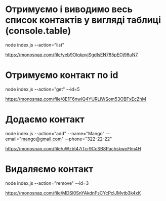 # Отримуємо і виводимо весь список контактів у вигляді таблиці (console.table)

node index.js --action="list"

https://monosnap.com/file/yeb9OlqkpvjSgdIsEN785pEOj98uN7

# Отримуємо контакт по id

node index.js --action="get" --id=5

https://monosnap.com/file/8E1F6nwlQ4YURLiWSom53OBFxEcZhM

# Додаємо контакт

node index.js --action="add" --name="Mango" --email="mango@gmail.com" --phone="322-22-22"

https://monosnap.com/file/uWzbt47iTcr9CcSB8PachskwoFlm4H

# Видаляємо контакт

node index.js --action="remove" --id=3

https://monosnap.com/file/MDSl0SnYAkdnFsCYcPclJMvtb3k4xK
